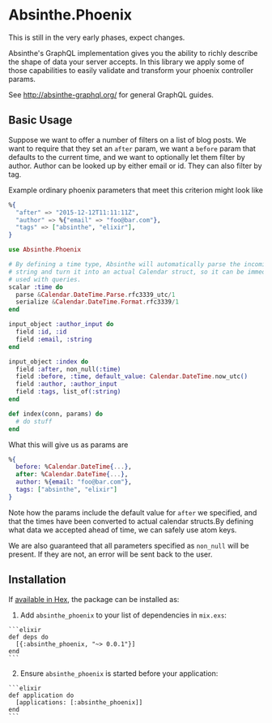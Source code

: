 # Absinthe.Phoenix

This is still in the very early phases, expect changes.

Absinthe's GraphQL implementation gives you the ability to richly describe the
shape of data your server accepts. In this library we apply some of those capabilities
to easily validate and transform your phoenix controller params.

See http://absinthe-graphql.org/ for general GraphQL guides.

## Basic Usage

Suppose we want to offer a number of filters on a list of blog posts. We want to
require that they set an `after` param, we want a `before` param that defaults
to the current time, and we want to optionally let them filter by author. Author
can be looked up by either email or id. They can also filter by tag.

Example ordinary phoenix parameters that meet this criterion might look like
```elixir
%{
  "after" => "2015-12-12T11:11:11Z",
  "author" => %{"email" => "foo@bar.com"},
  "tags" => ["absinthe", "elixir"],
}
```

```elixir
use Absinthe.Phoenix

# By defining a time type, Absinthe will automatically parse the incoming
# string and turn it into an actual Calendar struct, so it can be immediately
# used with queries.
scalar :time do
  parse &Calendar.DateTime.Parse.rfc3339_utc/1
  serialize &Calendar.DateTime.Format.rfc3339/1
end

input_object :author_input do
  field :id, :id
  field :email, :string
end

input_object :index do
  field :after, non_null(:time)
  field :before, :time, default_value: Calendar.DateTime.now_utc()
  field :author, :author_input
  field :tags, list_of(:string)
end

def index(conn, params) do
  # do stuff
end
```

What this will give us as params are

```elixir
%{
  before: %Calendar.DateTime{...},
  after: %Calendar.DateTime{...},
  author: %{email: "foo@bar.com"},
  tags: ["absinthe", "elixir"]
}
```

Note how the params include the default value for `after` we specified, and that
the times have been converted to actual calendar structs.By defining what data
we accepted ahead of time, we can safely use atom keys.

We are also guaranteed that all parameters specified as `non_null` will be present.
If they are not, an error will be sent back to the user.

## Installation

If [available in Hex](https://hex.pm/docs/publish), the package can be installed as:

  1. Add `absinthe_phoenix` to your list of dependencies in `mix.exs`:

    ```elixir
    def deps do
      [{:absinthe_phoenix, "~> 0.0.1"}]
    end
    ```

  2. Ensure `absinthe_phoenix` is started before your application:

    ```elixir
    def application do
      [applications: [:absinthe_phoenix]]
    end
    ```

